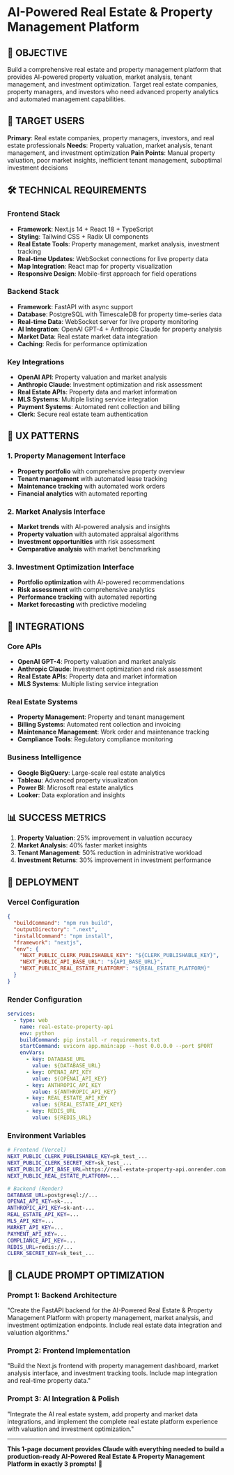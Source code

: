 # AI-Powered Real Estate & Property Management Platform

## 🎯 OBJECTIVE
Build a comprehensive real estate and property management platform that provides AI-powered property valuation, market analysis, tenant management, and investment optimization. Target real estate companies, property managers, and investors who need advanced property analytics and automated management capabilities.

## 👥 TARGET USERS
**Primary**: Real estate companies, property managers, investors, and real estate professionals
**Needs**: Property valuation, market analysis, tenant management, and investment optimization
**Pain Points**: Manual property valuation, poor market insights, inefficient tenant management, suboptimal investment decisions

## 🛠️ TECHNICAL REQUIREMENTS

### Frontend Stack
- **Framework**: Next.js 14 + React 18 + TypeScript
- **Styling**: Tailwind CSS + Radix UI components
- **Real Estate Tools**: Property management, market analysis, investment tracking
- **Real-time Updates**: WebSocket connections for live property data
- **Map Integration**: React map for property visualization
- **Responsive Design**: Mobile-first approach for field operations

### Backend Stack
- **Framework**: FastAPI with async support
- **Database**: PostgreSQL with TimescaleDB for property time-series data
- **Real-time Data**: WebSocket server for live property monitoring
- **AI Integration**: OpenAI GPT-4 + Anthropic Claude for property analysis
- **Market Data**: Real estate market data integration
- **Caching**: Redis for performance optimization

### Key Integrations
- **OpenAI API**: Property valuation and market analysis
- **Anthropic Claude**: Investment optimization and risk assessment
- **Real Estate APIs**: Property data and market information
- **MLS Systems**: Multiple listing service integration
- **Payment Systems**: Automated rent collection and billing
- **Clerk**: Secure real estate team authentication

## 🎨 UX PATTERNS

### 1. Property Management Interface
- **Property portfolio** with comprehensive property overview
- **Tenant management** with automated lease tracking
- **Maintenance tracking** with automated work orders
- **Financial analytics** with automated reporting

### 2. Market Analysis Interface
- **Market trends** with AI-powered analysis and insights
- **Property valuation** with automated appraisal algorithms
- **Investment opportunities** with risk assessment
- **Comparative analysis** with market benchmarking

### 3. Investment Optimization Interface
- **Portfolio optimization** with AI-powered recommendations
- **Risk assessment** with comprehensive analytics
- **Performance tracking** with automated reporting
- **Market forecasting** with predictive modeling

## 🔗 INTEGRATIONS

### Core APIs
- **OpenAI GPT-4**: Property valuation and market analysis
- **Anthropic Claude**: Investment optimization and risk assessment
- **Real Estate APIs**: Property data and market information
- **MLS Systems**: Multiple listing service integration

### Real Estate Systems
- **Property Management**: Property and tenant management
- **Billing Systems**: Automated rent collection and invoicing
- **Maintenance Management**: Work order and maintenance tracking
- **Compliance Tools**: Regulatory compliance monitoring

### Business Intelligence
- **Google BigQuery**: Large-scale real estate analytics
- **Tableau**: Advanced property visualization
- **Power BI**: Microsoft real estate analytics
- **Looker**: Data exploration and insights

## 📊 SUCCESS METRICS
1. **Property Valuation**: 25% improvement in valuation accuracy
2. **Market Analysis**: 40% faster market insights
3. **Tenant Management**: 50% reduction in administrative workload
4. **Investment Returns**: 30% improvement in investment performance

## 🚀 DEPLOYMENT

### Vercel Configuration
```json
{
  "buildCommand": "npm run build",
  "outputDirectory": ".next",
  "installCommand": "npm install",
  "framework": "nextjs",
  "env": {
    "NEXT_PUBLIC_CLERK_PUBLISHABLE_KEY": "${CLERK_PUBLISHABLE_KEY}",
    "NEXT_PUBLIC_API_BASE_URL": "${API_BASE_URL}",
    "NEXT_PUBLIC_REAL_ESTATE_PLATFORM": "${REAL_ESTATE_PLATFORM}"
  }
}
```

### Render Configuration
```yaml
services:
  - type: web
    name: real-estate-property-api
    env: python
    buildCommand: pip install -r requirements.txt
    startCommand: uvicorn app.main:app --host 0.0.0.0 --port $PORT
    envVars:
      - key: DATABASE_URL
        value: ${DATABASE_URL}
      - key: OPENAI_API_KEY
        value: ${OPENAI_API_KEY}
      - key: ANTHROPIC_API_KEY
        value: ${ANTHROPIC_API_KEY}
      - key: REAL_ESTATE_API_KEY
        value: ${REAL_ESTATE_API_KEY}
      - key: REDIS_URL
        value: ${REDIS_URL}
```

### Environment Variables
```bash
# Frontend (Vercel)
NEXT_PUBLIC_CLERK_PUBLISHABLE_KEY=pk_test_...
NEXT_PUBLIC_CLERK_SECRET_KEY=sk_test_...
NEXT_PUBLIC_API_BASE_URL=https://real-estate-property-api.onrender.com
NEXT_PUBLIC_REAL_ESTATE_PLATFORM=...

# Backend (Render)
DATABASE_URL=postgresql://...
OPENAI_API_KEY=sk-...
ANTHROPIC_API_KEY=sk-ant-...
REAL_ESTATE_API_KEY=...
MLS_API_KEY=...
MARKET_API_KEY=...
PAYMENT_API_KEY=...
COMPLIANCE_API_KEY=...
REDIS_URL=redis://...
CLERK_SECRET_KEY=sk_test_...
```

## 🎯 CLAUDE PROMPT OPTIMIZATION

### Prompt 1: Backend Architecture
"Create the FastAPI backend for the AI-Powered Real Estate & Property Management Platform with property management, market analysis, and investment optimization endpoints. Include real estate data integration and valuation algorithms."

### Prompt 2: Frontend Implementation
"Build the Next.js frontend with property management dashboard, market analysis interface, and investment tracking tools. Include map integration and real-time property data."

### Prompt 3: AI Integration & Polish
"Integrate the AI real estate system, add property and market data integrations, and implement the complete real estate platform experience with valuation and investment optimization."

---

**This 1-page document provides Claude with everything needed to build a production-ready AI-Powered Real Estate & Property Management Platform in exactly 3 prompts!** 🚀
